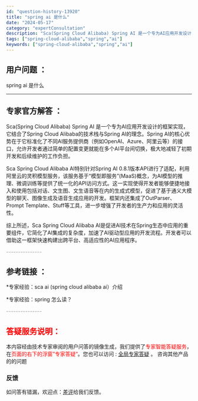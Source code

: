 ```yaml
---
id: "question-history-13920"
title: "spring ai 是什么"
date: "2024-05-17"
category: "expertConsultation"
description: "Sca(Spring Cloud Alibaba) Spring AI 是一个专为AI应用开发设计的框架实现，它结合了Spring Cloud Alibaba的技术栈与Spring AI的理念。Spring AI的核心优势在于它标准化了不同AI服务提供商（例如OpenAI、Azure、阿里云等）的接"
tags: ["spring-cloud-alibaba","spring","ai"]
keywords: ["spring-cloud-alibaba","spring","ai"]
---
```


## 用户问题 ： 
 spring ai 是什么  

---------------
## 专家官方解答 ：

Sca(Spring Cloud Alibaba) Spring AI 是一个专为AI应用开发设计的框架实现，它结合了Spring Cloud Alibaba的技术栈与Spring AI的理念。Spring AI的核心优势在于它标准化了不同AI服务提供商（例如OpenAI、Azure、阿里云等）的接口，允许开发者通过简单的配置变更就能在多个AI平台间切换，极大地减轻了初期开发和后续维护的工作负担。

Sca Spring Cloud Alibaba AI特别针对Spring AI 0.8.1版本API进行了适配，利用阿里云的灵积模型服务，该服务基于“模型即服务”(MaaS)概念，为AI模型的推理、微调训练等提供了统一化的API访问方式。这一实现使得开发者能够便捷地接入和使用包括对话、文生图、文生语音等在内的生成式模型，促进了基于通义大模型的聊天、图像生成及语音生成应用的开发。框架内还集成了OutParser、Prompt Template、Stuff等工具，进一步增强了开发者的生产力和应用的灵活性。

综上所述，Sca Spring Cloud Alibaba AI是促进AI技术在Spring生态中应用的重要组件，它简化了AI集成的复杂度，加速了AI驱动型应用的开发流程。开发者可以借助这一框架快速构建出跨平台、高适应性的AI应用程序。


<font color="#949494">---------------</font> 


## 参考链接 ：

*专家经验：sca ai (spring cloud alibaba ai）介绍 
 
 *专家经验：spring 怎么读？ 


 <font color="#949494">---------------</font> 
 


## <font color="#FF0000">答疑服务说明：</font> 

本内容经由技术专家审阅的用户问答的镜像生成，我们提供了<font color="#FF0000">专家智能答疑服务</font>，在<font color="#FF0000">页面的右下的浮窗”专家答疑“</font>。您也可以访问 : [全局专家答疑](https://answer.opensource.alibaba.com/docs/intro) 。 咨询其他产品的的问题

### 反馈
如问答有错漏，欢迎点：[差评](https://ai.nacos.io/user/feedbackByEnhancerGradePOJOID?enhancerGradePOJOId=13923)给我们反馈。
